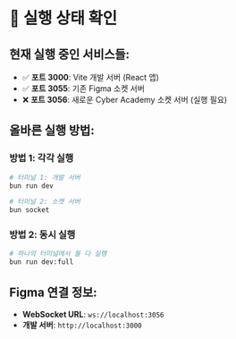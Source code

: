 # 🚀 실행 상태 확인

## 현재 실행 중인 서비스들:
- ✅ **포트 3000**: Vite 개발 서버 (React 앱)
- ✅ **포트 3055**: 기존 Figma 소켓 서버
- ❌ **포트 3056**: 새로운 Cyber Academy 소켓 서버 (실행 필요)

## 올바른 실행 방법:

### 방법 1: 각각 실행
```bash
# 터미널 1: 개발 서버
bun run dev

# 터미널 2: 소켓 서버
bun socket
```

### 방법 2: 동시 실행
```bash
# 하나의 터미널에서 둘 다 실행
bun run dev:full
```

## Figma 연결 정보:
- **WebSocket URL**: `ws://localhost:3056`
- **개발 서버**: `http://localhost:3000`
